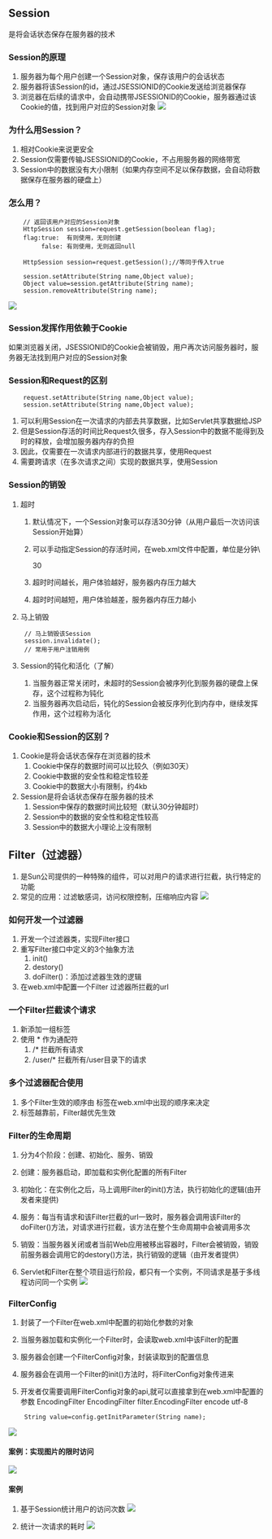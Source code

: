 ## Session
是将会话状态保存在服务器的技术

###  Session的原理
1. 服务器为每个用户创建一个Session对象，保存该用户的会话状态
2. 服务器将该Session的id，通过JSESSIONID的Cookie发送给浏览器保存
3. 浏览器在后续的请求中，会自动携带JSESSIONID的Cookie，服务器通过该Cookie的值，找到用户对应的Session对象
![](day08-1.png)

### 为什么用Session？
1. 相对Cookie来说更安全
2. Session仅需要传输JSESSIONID的Cookie，不占用服务器的网络带宽
3. Session中的数据没有大小限制（如果内存空间不足以保存数据，会自动将数据保存在服务器的硬盘上）

### 怎么用？
		// 返回该用户对应的Session对象
		HttpSession session=request.getSession(boolean flag);
		flag:true:  有则使用，无则创建
			 false: 有则使用，无则返回null
		
		HttpSession session=request.getSession();//等同于传入true
		
		session.setAttribute(String name,Object value);
		Object value=session.getAttribute(String name);
		session.removeAttribute(String name);
![](day08-3.png)

### Session发挥作用依赖于Cookie
如果浏览器关闭，JSESSIONID的Cookie会被销毁，用户再次访问服务器时，服务器无法找到用户对应的Session对象


### Session和Request的区别

		request.setAttribute(String name,Object value);
		session.setAttribute(String name,Object value);
1. 可以利用Session在一次请求的内部去共享数据，比如Servlet共享数据给JSP
2. 但是Session存活的时间比Request久很多，存入Session中的数据不能得到及时的释放，会增加服务器内存的负担
3. 因此，仅需要在一次请求内部进行的数据共享，使用Request
4. 需要跨请求（在多次请求之间）实现的数据共享，使用Session

### Session的销毁

1. 超时
	1. 默认情况下，一个Session对象可以存活30分钟（从用户最后一次访问该Session开始算）
	2. 可以手动指定Session的存活时间，在web.xml文件中配置，单位是分钟\

		<session-config>
			<session-timeout>30</session-timeout>
		</session-config>

	3. 超时时间越长，用户体验越好，服务器内存压力越大
	4. 超时时间越短，用户体验越差，服务器内存压力越小

2. 马上销毁

		// 马上销毁该Session
		session.invalidate();
		// 常用于用户注销用例

3. Session的钝化和活化（了解）
	1. 当服务器正常关闭时，未超时的Session会被序列化到服务器的硬盘上保存，这个过程称为钝化
	2. 当服务器再次启动后，钝化的Session会被反序列化到内存中，继续发挥作用，这个过程称为活化


### Cookie和Session的区别？
1. Cookie是将会话状态保存在浏览器的技术
	1. Cookie中保存的数据时间可以比较久（例如30天）
	2. Cookie中数据的安全性和稳定性较差
	3. Cookie中的数据大小有限制，约4kb
2. Session是将会话状态保存在服务器的技术
	1. Session中保存的数据时间比较短（默认30分钟超时）
	2. Session中的数据的安全性和稳定性较高
	3. Session中的数据大小理论上没有限制


## Filter（过滤器）
1. 是Sun公司提供的一种特殊的组件，可以对用户的请求进行拦截，执行特定的功能
2. 常见的应用：过滤敏感词，访问权限控制，压缩响应内容
![](day08-5.png)

### 如何开发一个过滤器
1. 开发一个过滤器类，实现Filter接口
2. 重写Filter接口中定义的3个抽象方法
	1. init()
	2. destory()
	3. doFilter()：添加过滤器生效的逻辑
3. 在web.xml中配置一个Filter
		<filter>
			<filter-name>
			<filter-class>
		</filter>
		<filter-mapping>
			<filter-name>
			<url-pattern>过滤器所拦截的url
		</filter-mapping>

### 一个Filter拦截读个请求
1. 新添加一组<filter-mapping>标签
2. 使用 * 作为通配符
	1. <url-pattern>/*</url-pattern>  拦截所有请求
	2. <url-pattern>/user/*</url-pattern> 拦截所有/user目录下的请求


### 多个过滤器配合使用
1. 多个Filter生效的顺序由 <filter-mapping>标签在web.xml中出现的顺序来决定
2. <filter-mapping>标签越靠前，Filter越优先生效


### Filter的生命周期
1. 分为4个阶段：创建、初始化、服务、销毁

2. 创建：服务器启动，即加载和实例化配置的所有Filter
 
3. 初始化：在实例化之后，马上调用Filter的init()方法，执行初始化的逻辑(由开发者来提供)

4. 服务：每当有请求和该Filter拦截的url一致时，服务器会调用该Filter的doFilter()方法，对请求进行拦截，该方法在整个生命周期中会被调用多次

5. 销毁：当服务器关闭或者当前Web应用被移出容器时，Filter会被销毁，销毁前服务器会调用它的destory()方法，执行销毁的逻辑（由开发者提供）

6. Servlet和Filter在整个项目运行阶段，都只有一个实例，不同请求是基于多线程访问同一个实例
![](day08-8.png)


###  FilterConfig
1. 封装了一个Filter在web.xml中配置的初始化参数的对象
2. 当服务器加载和实例化一个Filter时，会读取web.xml中该Filter的配置
3. 服务器会创建一个FilterConfig对象，封装读取到的配置信息
4. 服务器会在调用一个Filter的init()方法时，将FilterConfig对象传进来
5. 开发者仅需要调用FilterConfig对象的api,就可以直接拿到在web.xml中配置的参数
		<filter>
		    <display-name>EncodingFilter</display-name>
		    <filter-name>EncodingFilter</filter-name>
		    <filter-class>filter.EncodingFilter</filter-class>
		  	<!-- 为当前Filter配置一个初始化参数 -->
		  	<init-param>
		  		<param-name>encode</param-name>
		  		<param-value>utf-8</param-value>
		  	</init-param>
		</filter>

		String value=config.getInitParameter(String name);
![](day08-9.png)

#### 案例：实现图片的限时访问
![](day08-10.png)



#### 案例
1. 基于Session统计用户的访问次数
![](day08-2.png)

2. 统计一次请求的耗时
![](day08-7.png)



